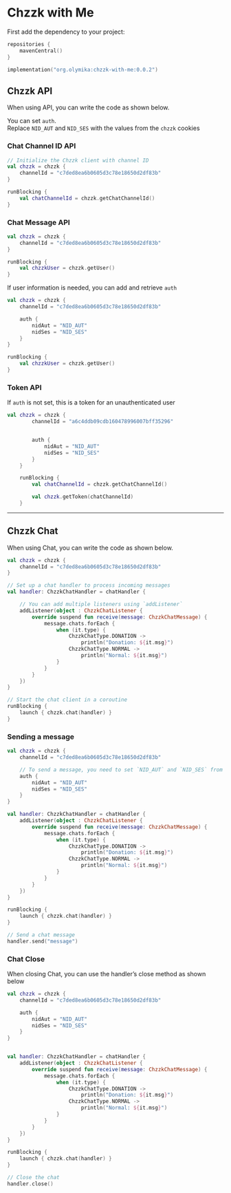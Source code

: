 
# Chzzk with Me

First add the dependency to your project:
```kotlin
repositories {
    mavenCentral()
}

implementation("org.olymika:chzzk-with-me:0.0.2")
```

## Chzzk API
When using API, you can write the code as shown below.

You can set `auth`. <br>
Replace `NID_AUT` and `NID_SES` with the values from the `chzzk` cookies


### Chat Channel ID API
```kotlin
// Initialize the Chzzk client with channel ID
val chzzk = chzzk {
    channelId = "c7ded8ea6b0605d3c78e18650d2df83b"
}

runBlocking {
    val chatChannelId = chzzk.getChatChannelId()
}
```

### Chat Message API
```kotlin
val chzzk = chzzk {
    channelId = "c7ded8ea6b0605d3c78e18650d2df83b"
}

runBlocking {
    val chzzkUser = chzzk.getUser()
}
```
If user information is needed, you can add and retrieve `auth`
```kotlin
val chzzk = chzzk {
    channelId = "c7ded8ea6b0605d3c78e18650d2df83b"

    auth {
        nidAut = "NID_AUT"
        nidSes = "NID_SES"
    }
}

runBlocking {
    val chzzkUser = chzzk.getUser()
}
```

### Token API
If `auth` is not set, this is a token for an unauthenticated user
```kotlin
val chzzk = chzzk {
        channelId = "a6c4ddb09cdb160478996007bff35296"


        auth {
            nidAut = "NID_AUT"
            nidSes = "NID_SES"
        }
    }

    runBlocking {
        val chatChannelId = chzzk.getChatChannelId()

        val chzzk.getToken(chatChannelId)
    }
```

- - -

## Chzzk Chat
When using Chat, you can write the code as shown below.
```kotlin
val chzzk = chzzk {
    channelId = "c7ded8ea6b0605d3c78e18650d2df83b"
}

// Set up a chat handler to process incoming messages
val handler: ChzzkChatHandler = chatHandler {

    // You can add multiple listeners using `addListener`
    addListener(object : ChzzkChatListener {
        override suspend fun receive(message: ChzzkChatMessage) {
            message.chats.forEach {
                when (it.type) {
                    ChzzkChatType.DONATION ->
                        println("Donation: ${it.msg}")
                    ChzzkChatType.NORMAL ->
                        println("Normal: ${it.msg}")
                }
            }
        }
    })
}

// Start the chat client in a coroutine
runBlocking {
    launch { chzzk.chat(handler) }
}
```

### Sending a message
```kotlin
val chzzk = chzzk {
    channelId = "c7ded8ea6b0605d3c78e18650d2df83b"

    // To send a message, you need to set `NID_AUT` and `NID_SES` from the cookies.
    auth {
        nidAut = "NID_AUT"
        nidSes = "NID_SES"
    }
}

val handler: ChzzkChatHandler = chatHandler {
    addListener(object : ChzzkChatListener {
        override suspend fun receive(message: ChzzkChatMessage) {
            message.chats.forEach {
                when (it.type) {
                    ChzzkChatType.DONATION ->
                        println("Donation: ${it.msg}")
                    ChzzkChatType.NORMAL ->
                        println("Normal: ${it.msg}")
                }
            }
        }
    })
}

runBlocking {
    launch { chzzk.chat(handler) }
}

// Send a chat message
handler.send("message")
```

### Chat Close
When closing Chat, you can use the handler’s close method as shown below
```kotlin
val chzzk = chzzk {
    channelId = "c7ded8ea6b0605d3c78e18650d2df83b"

    auth {
        nidAut = "NID_AUT"
        nidSes = "NID_SES"
    }
}


val handler: ChzzkChatHandler = chatHandler {
    addListener(object : ChzzkChatListener {
        override suspend fun receive(message: ChzzkChatMessage) {
            message.chats.forEach {
                when (it.type) {
                    ChzzkChatType.DONATION ->
                        println("Donation: ${it.msg}")
                    ChzzkChatType.NORMAL ->
                        println("Normal: ${it.msg}")
                }
            }
        }
    })
}

runBlocking {
    launch { chzzk.chat(handler) }
}

// Close the chat
handler.close()
```
